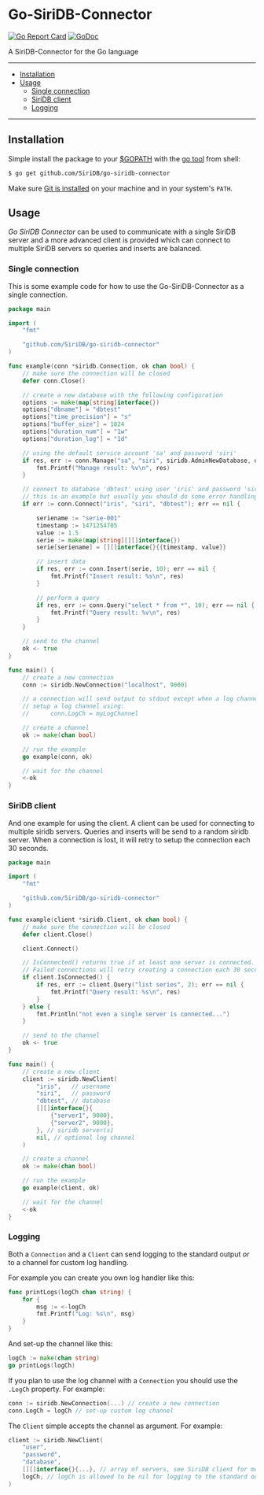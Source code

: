 # Go-SiriDB-Connector

[![Go Report Card](https://goreportcard.com/badge/github.com/SiriDB/go-siridb-connector)](https://goreportcard.com/report/github.com/SiriDB/go-siridb-connector)
[![GoDoc](https://godoc.org/github.com/SiriDB/go-siridb-connector?status.svg)](https://godoc.org/github.com/SiriDB/go-siridb-connector)

A SiriDB-Connector for the Go language

---------------------------------------
  * [Installation](#installation)
  * [Usage](#usage)
    * [Single connection](#single-connection)
    * [SiriDB client](#siridb-client)
    * [Logging](#logging)

---------------------------------------

## Installation
Simple install the package to your [$GOPATH](https://github.com/golang/go/wiki/GOPATH "GOPATH") with the [go tool](https://golang.org/cmd/go/ "go command") from shell:
```bash
$ go get github.com/SiriDB/go-siridb-connector
```
Make sure [Git is installed](https://git-scm.com/downloads) on your machine and in your system's `PATH`.

## Usage
_Go SiriDB Connector_ can be used to communicate with a single SiriDB server and a more advanced client is provided which can connect to multiple SiriDB servers so queries and inserts are balanced.

### Single connection
This is some example code for how to use the Go-SiriDB-Connector as a single connection.
```go
package main

import (
	"fmt"

	"github.com/SiriDB/go-siridb-connector"
)

func example(conn *siridb.Connection, ok chan bool) {
	// make sure the connection will be closed
	defer conn.Close()

	// create a new database with the following configuration
	options := make(map[string]interface{})
	options["dbname"] = "dbtest"
	options["time_precision"] = "s"
	options["buffer_size"] = 1024
	options["duration_num"] = "1w"
	options["duration_log"] = "1d"

	// using the default service account 'sa' and password 'siri'
	if res, err := conn.Manage("sa", "siri", siridb.AdminNewDatabase, options); err == nil {
		fmt.Printf("Manage result: %v\n", res)
	}

	// connect to database 'dbtest' using user 'iris' and password 'siri'
	// this is an example but usually you should do some error handling...
	if err := conn.Connect("iris", "siri", "dbtest"); err == nil {

		seriename := "serie-001"
		timestamp := 1471254705
		value := 1.5
		serie := make(map[string][][]interface{})
		serie[seriename] = [][]interface{}{{timestamp, value}}

		// insert data
		if res, err := conn.Insert(serie, 10); err == nil {
			fmt.Printf("Insert result: %s\n", res)
		}

		// perform a query
		if res, err := conn.Query("select * from *", 10); err == nil {
			fmt.Printf("Query result: %v\n", res)
		}
	}

	// send to the channel
	ok <- true
}

func main() {
	// create a new connection
	conn := siridb.NewConnection("localhost", 9000)

	// a connection will send output to stdout except when a log channel is used.
	// setup a log channel using:
	//  	conn.LogCh = myLogChannel

	// create a channel
	ok := make(chan bool)

	// run the example
	go example(conn, ok)

	// wait for the channel
	<-ok
}

```
### SiriDB client
And one example for using the client. A client can be used for connecting to multiple siridb servers. Queries and inserts will be send to a random siridb server. When a connection is lost, it will retry to setup the connection each 30 seconds.
```go
package main

import (
	"fmt"

	"github.com/SiriDB/go-siridb-connector"
)

func example(client *siridb.Client, ok chan bool) {
	// make sure the connection will be closed
	defer client.Close()

	client.Connect()

	// IsConnected() returns true if at least one server is connected.
	// Failed connections will retry creating a connection each 30 seconds.
	if client.IsConnected() {
		if res, err := client.Query("list series", 2); err == nil {
			fmt.Printf("Query result: %s\n", res)
		}
	} else {
		fmt.Println("not even a single server is connected...")
	}

	// send to the channel
	ok <- true
}

func main() {
	// create a new client
	client := siridb.NewClient(
		"iris",   // username
		"siri",   // password
		"dbtest", // database
		[][]interface{}{
			{"server1", 9000},
			{"server2", 9000},
		}, // siridb server(s)
		nil, // optional log channel
	)

	// create a channel
	ok := make(chan bool)

	// run the example
	go example(client, ok)

	// wait for the channel
	<-ok
}
```
### Logging
Both a `Connection` and a `Client` can send logging to the standard output *or* to a channel for custom log handling.

For example you can create you own log handler like this:
```go
func printLogs(logCh chan string) {
	for {
		msg := <-logCh
		fmt.Printf("Log: %s\n", msg)
	}
}
```
And set-up the channel like this:
```go
logCh := make(chan string)
go printLogs(logCh)
```

If you plan to use the log channel with a `Connection` you should use the `.LogCh` property. For example:
```go
conn := siridb.NewConnection(...) // create a new connection
conn.LogCh = logCh // set-up custom log channel
```
The `Client` simple accepts the channel as argument. For example:
```go
client := siridb.NewClient(
	"user",
	"password",
	"database",
	[][]interface{}{...}, // array of servers, see SiriDB client for more info
	logCh, // logCh is allowed to be nil for logging to the standard output
)
```
